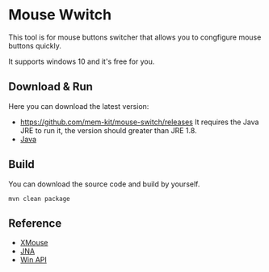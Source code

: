 # Mouse Wwitch

This tool is for mouse buttons switcher that allows you to congfigure mouse buttons quickly.

It supports windows 10 and it's free for you.

## Download & Run
Here you can download the latest version:
 - https://github.com/mem-kit/mouse-switch/releases
It requires the Java JRE to run it, the version should greater than JRE 1.8.
 - [Java](https://www.java.com/en/download/)

## Build
You can download the source code and build by yourself.
```
mvn clean package
```

## Reference
 - [XMouse](https://github.com/robotbird/Xmouse)
 - [JNA](https://github.com/java-native-access/jna)
 - [Win API]( https://learn.microsoft.com/en-us/windows/win32/api/winuser/)
